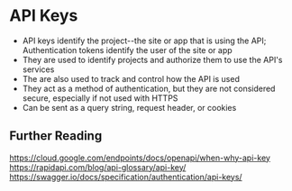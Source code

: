 # API Keys

- API keys identify the project--the site or app that is using the API; Authentication tokens identify the user of the site or app
- They are used to identify projects and authorize them to use the API's services
- The are also used to track and control how the API is used
- They act as a method of authentication, but they are not considered secure, especially if not used with HTTPS
- Can be sent as a query string, request header, or cookies

## Further Reading
https://cloud.google.com/endpoints/docs/openapi/when-why-api-key
https://rapidapi.com/blog/api-glossary/api-key/
https://swagger.io/docs/specification/authentication/api-keys/
